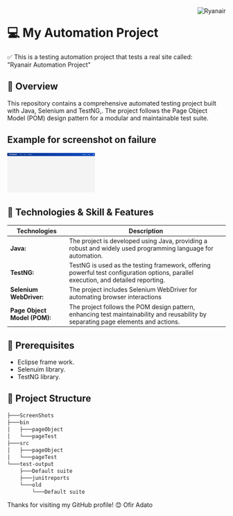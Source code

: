 <a href="https://www.youtube.com/watch?v=YxbPm6CcVY0&t=2s" target="_blank">
    <img src="https://lobbymap.org/site//data/001/361/1361229.png" alt="Ryanair" title="Ryanair" align="right" height="60" />
</a>

# 💻 My Automation Project 
✅ This is a testing automation project that tests a real site called: 
<br>"Ryanair Automation Project"

## 📖 Overview

This repository contains a comprehensive automated testing project built with Java, Selenium and TestNG,. 
The project follows the Page Object Model (POM) design pattern for a modular and maintainable test suite.

<p>
    <h2> <b>Example for screenshot on failure</b></h2>
  <img src="RyanairProject/ScreenShots/tc_05.jpg" width="40%" title="Example for screenshot on failure"  />
</p>

## 📑 Technologies & Skill & Features
| Technologies      | Description |
| ----------- | ----------- |
| **Java:**      | The project is developed using Java, providing a robust and widely used programming language for automation.       |
| **TestNG:**   | TestNG is used as the testing framework, offering powerful test configuration options, parallel execution, and detailed reporting.        |
| **Selenium WebDriver:**   | The project includes Selenium WebDriver for automating browser interactions        |
| **Page Object Model (POM):**   | The project follows the POM design pattern, enhancing test maintainability and reusability by separating page elements and actions.       


## 📖 Prerequisites

- Eclipse frame work.
- Selenuim library.
- TestNG library.

## 📁 Project Structure
```
├───ScreenShots
├───bin
│   ├───pageObject
│   └───pageTest
├───src
│   ├───pageObject
│   └───pageTest
└───test-output
    ├───Default suite
    ├───junitreports
    └───old
        └───Default suite
```

Thanks for visiting my GitHub profile! 😊
Ofir Adato

